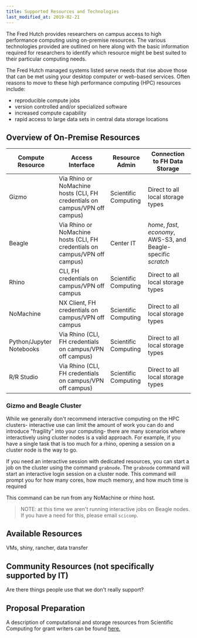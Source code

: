 ```yaml
---
title: Supported Resources and Technologies
last_modified_at: 2019-02-21
---
```


The Fred Hutch provides researchers on campus access to high performance computing using on-premise resources.  The various technologies provided are outlined on here along with the basic information required for researchers to identify which resource might be best suited to their particular computing needs.  

The Fred Hutch managed systems listed serve needs that rise above
those that can be met using your desktop computer or web-based services. Often reasons to move
to these high performance computing (HPC) resources include:
- reproducible compute jobs
- version controlled and/or specialized software
- increased compute capability
- rapid access to large data sets in central data storage locations

## Overview of On-Premise Resources

Compute Resource | Access Interface | Resource Admin | Connection to FH Data Storage
--- | --- | --- | ---
Gizmo | Via Rhino or NoMachine hosts (CLI, FH credentials on campus/VPN off campus) | Scientific Computing | Direct to all local storage types
Beagle | Via Rhino or NoMachine hosts (CLI, FH credentials on campus/VPN off campus) | Center IT | _home_, _fast_, _economy_, AWS-S3, and Beagle-specific _scratch_
Rhino | CLI, FH credentials on campus/VPN off campus | Scientific Computing | Direct to all local storage types
NoMachine | NX Client, FH credentials on campus/VPN off campus | Scientific Computing | Direct to all local storage types
Python/Jupyter Notebooks | Via Rhino (CLI, FH credentials on campus/VPN off campus) | Scientific Computing | Direct to all local storage types
R/R Studio | Via Rhino (CLI, FH credentials on campus/VPN off campus) | Scientific Computing | Direct to all local storage types

### Gizmo and Beagle Cluster

While we generally don't recommend interactive computing on the HPC clusters-
interactive use can limit the amount of work you can do and introduce
"fragility" into your computing- there are many scenarios where interactively
using cluster nodes is a valid approach.  For example, if you have a single
task that is too much for a rhino, opening a session on a cluster node is the
way to go.

If you need an interactive session with dedicated resources, you can start a
job on the cluster using the command `grabnode`.  The `grabnode` command will
start an interactive login session on a cluster node.  This command will prompt
you for how many cores, how much memory, and how much time is required

This command can be run from any NoMachine or rhino host.

> NOTE: at this time we aren't running interactive jobs on Beagle nodes.  If
> you have a need for this, please email `scicomp`.

## Available Resources
VMs, shiny, rancher, data transfer

## Community Resources (not specifically supported by IT)
Are there things people use that we don't really support?

## Proposal Preparation
A description of computational and storage resources from Scientific Computing for grant writers can be found [here.](/computing/grants_publications/)

<!-- ## Self Service Resources
Jupyterhub, RStudio, db4sci, Galaxy, etc.

## Gory Details on Node Classes

### Resource Table
This table is auto-generated based on the yaml in _data/scicomp_resources.yaml, and is a work in progress.  

Name|Type|Authentication|Authorization|Location
---|---|---|---|---
{%- for resource in site.data.scicomp_resources %}
{{ resource.name }}|{{ resource.type }}|{{ resource.access[0].type }}|{{ resource.access[0].auth }}|{{ resource.location }}
{%- endfor %}

### Cluster Node Table
This table is auto-generated based on the yaml in _data/cluster_nodes.yaml:

{%- for resource in site.data.cluster_nodes %}

### {{ resource.cluster_name | upcase }}
Location: {{ resource.location }}

|Partition|Node Name|Node Count|CPU|Cores|Memory|
|---|:---:|:---:|---:|:---:|:---:|
{%- for node in resource.nodes %}
{{ node.partition }}|{{ node.node_name }}|{{ node.node_count }}|{{ node.processor_manufacturer }} {{ node.processor_model }}|{{ node.cores }}|{{ node.memory_gb }}GB
{%- endfor %}

### Additional resources

|Node Name|Network|Local Storage|
|---|---|---|
{%- for node in resource.nodes %}
{{ node.node_name }}|{{ node.network }}|{{ node.local_storage }}
{%- endfor %}

{%- endfor %}
